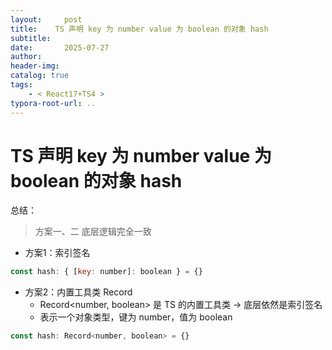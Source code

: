 ```yaml
---
layout:     post
title:    TS 声明 key 为 number value 为 boolean 的对象 hash
subtitle:  
date:       2025-07-27
author:     
header-img: 
catalog: true
tags:
    - < React17+TS4 >
typora-root-url: ..
---
```




# TS 声明 key 为 number value 为 boolean 的对象 hash

总结：

> 方案一、二 底层逻辑完全一致

- 方案1：索引签名

```js
const hash: { [key: number]: boolean } = {}
```

- 方案2：内置工具类 Record
    - Record<number, boolean> 是 TS 的内置工具类 -> 底层依然是索引签名
    - 表示一个对象类型，键为 number，值为 boolean

```js
const hash: Record<number, boolean> = {}
```

